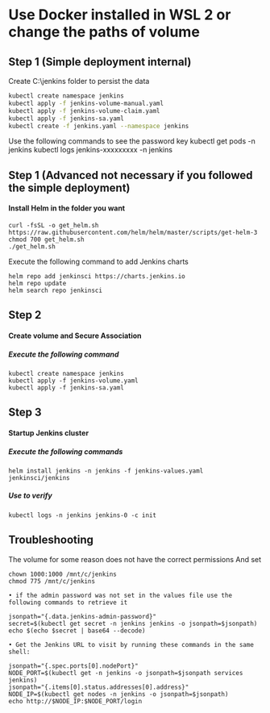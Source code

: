 # Use Docker installed in WSL 2 or change the paths of volume

## Step 1 (Simple deployment internal)
Create C:\jenkins folder to persist the data
```bash
kubectl create namespace jenkins
kubectl apply -f jenkins-volume-manual.yaml
kubectl apply -f jenkins-volume-claim.yaml
kubectl apply -f jenkins-sa.yaml
kubectl create -f jenkins.yaml --namespace jenkins
```

Use the following commands to see the password key
kubectl get pods -n jenkins
kubectl logs jenkins-xxxxxxxxx -n jenkins

## Step 1 (Advanced not necessary if you followed the simple deployment)
#### Install Helm in the folder you want
```shell
curl -fsSL -o get_helm.sh https://raw.githubusercontent.com/helm/helm/master/scripts/get-helm-3
chmod 700 get_helm.sh
./get_helm.sh
```
Execute the following command to add Jenkins charts
```shell
helm repo add jenkinsci https://charts.jenkins.io
helm repo update
helm search repo jenkinsci
```

## Step 2
#### Create volume and Secure Association

##### Execute the following command 
```shell
kubectl create namespace jenkins
kubectl apply -f jenkins-volume.yaml
kubectl apply -f jenkins-sa.yaml
```
## Step 3
#### Startup Jenkins cluster
##### Execute the following commands
```shell
helm install jenkins -n jenkins -f jenkins-values.yaml jenkinsci/jenkins
```
##### Use to verify
```shell
kubectl logs -n jenkins jenkins-0 -c init
```
## Troubleshooting
The volume for some reason does not have the correct permissions 
And set
```shell
chown 1000:1000 /mnt/c/jenkins
chmod 775 /mnt/c/jenkins
```


	• if the admin password was not set in the values file use the following commands to retrieve it
```shell
jsonpath="{.data.jenkins-admin-password}"
secret=$(kubectl get secret -n jenkins jenkins -o jsonpath=$jsonpath)
echo $(echo $secret | base64 --decode)
```

	• Get the Jenkins URL to visit by running these commands in the same shell:
```shell
jsonpath="{.spec.ports[0].nodePort}"
NODE_PORT=$(kubectl get -n jenkins -o jsonpath=$jsonpath services jenkins)
jsonpath="{.items[0].status.addresses[0].address}"
NODE_IP=$(kubectl get nodes -n jenkins -o jsonpath=$jsonpath)
echo http://$NODE_IP:$NODE_PORT/login
```

